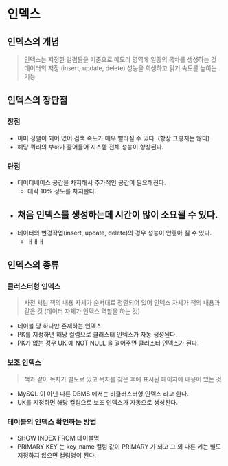 # 인덱스

## 인덱스의 개념
> 인덱스는 지정한 컬럼들을 기준으로 메모리 영역에 일종의 목차를 생성하는 것
데이터의 저장 (insert, update, delete) 성능을 희생하고 읽기 속도를 높이는 기능

## 인덱스의 장단점
### 장점 
* 이미 정렬이 되어 있어 검색 속도가 매우 빨라질 수 있다. (항상 그렇지는 않다)
* 해당 쿼리의 부하가 줄어들어 시스템 전체 성능이 향상된다.

### 단점
* 데이터베이스 공간을 차지해서 추가적인 공간이 필요해진다. 
    - 대략 10% 정도를 차지한다.
* 처음 인덱스를 생성하는데 시간이 많이 소요될 수 있다.
    - 
* 데이터의 변경작업(insert, update, delete)의 경우 성능이 안좋아 질 수 있다.
    - ㅐㅐㅐ

## 인덱스의 종류
### 클러스터형 인덱스
> 사전 처럼 책의 내용 자체가 순서대로 정렬되어 있어 인덱스 자체가 책의 내용과 같은 것 (데이터 자체가 인덱스 역할을 하는 것)
* 테이블 당 하나만 존재하는 인덱스
* PK를 지정하면 해당 컬럼으로 클러스터 인덱스가 자동 생성된다.
* PK가 없는 경우 UK 에 NOT NULL 을 걸어주면 클러스터 인덱스가 된다.

### 보조 인덱스
> 책과 같이 목차가 별도로 있고 목차를 찾은 후에 표시된 페이지에 내용이 있는 것
* MySQL 이 아닌 다른 DBMS 에서는 비클러스터형 인덱스 라고 한다.
* UK를 지정하면 해당 컬럼으로 보조 인덱스가 자동으로 생성된다.

### 테이블의 인덱스 확인하는 방법
* SHOW INDEX FROM 테이블명
* PRIMARY KEY 는 key_name 컬럼 값이 PRIMARY 가 되고 그 외 다른 키는 별도 지정하지 않으면 컬럼명이 된다.